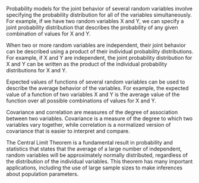 Probability models for the joint behavior of several random variables involve specifying the probability distribution
for all of the variables simultaneously. For example, if we have two random variables X and Y, we can specify a joint
probability distribution that describes the probability of any given combination of values for X and Y.

When two or more random variables are independent, their joint behavior can be described using a product of their
individual probability distributions. For example, if X and Y are independent, the joint probability distribution for X
and Y can be written as the product of the individual probability distributions for X and Y.

Expected values of functions of several random variables can be used to describe the average behavior of the variables.
For example, the expected value of a function of two variables X and Y is the average value of the function over all
possible combinations of values for X and Y.

Covariance and correlation are measures of the degree of association between two variables. Covariance is a measure of
the degree to which two variables vary together, while correlation is a normalized version of covariance that is easier
to interpret and compare.

The Central Limit Theorem is a fundamental result in probability and statistics that states that the average of a large
number of independent, random variables will be approximately normally distributed, regardless of the distribution of
the individual variables. This theorem has many important applications, including the use of large sample sizes to make
inferences about population parameters.